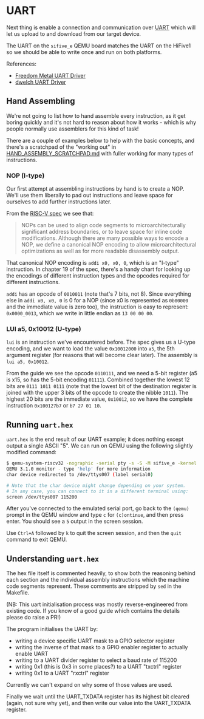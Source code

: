 # UART

Next thing is enable a connection and communication over [UART](https://en.wikipedia.org/wiki/Universal_asynchronous_receiver-transmitter) which will let us upload to and download from our target device.

The UART on the `sifive_e` QEMU board matches the UART on the HiFive1 so we should be able to write once and run on both platforms.

References:

- [Freedom Metal UART Driver](https://github.com/sifive/freedom-metal/blob/6d69e6d48babe4472a6f4671b832cb7df941f274/src/drivers/sifive%2Cuart0.c)
- [dwelch UART Driver](https://github.com/dwelch67/sifive_samples/blob/e93a68e4dfed9f0cc5e3d23cc4ac7c4176f15b98/hifive1/uart02/notmain.c)

## Hand Assembling

We're not going to list how to hand assemble every instruction, as it get boring quickly and it's not hard to reason about how it works - which is why people normally use assemblers for this kind of task!

There are a couple of examples below to help with the basic concepts, and there's a scratchpad of the "working out" in [HAND_ASSEMBLY_SCRATCHPAD.md](../guides/HAND_ASSEMBLY_SCRATCHPAD.md) with fuller working for many types of instructions.

### NOP (I-type)

Our first attempt at assembling instructions by hand is to create a NOP. We'll use them liberally to pad out instructions and leave space for ourselves to add further instructions later.

From the [RISC-V spec](https://content.riscv.org/wp-content/uploads/2017/05/riscv-spec-v2.2.pdf) we see that:

> NOPs can be used to align code segments to microarchitecturally significant address boundaries, or to leave space for inline code modifications. Although there are many possible ways to encode a NOP, we define a canonical NOP encoding to  allow microarchitectural optimizations as well as for more readable disassembly output.

That canonical NOP encoding is `addi x0, x0, 0`, which is an "I-type" instruction. In chapter 19 of the spec, there's a handy chart for looking up the encodings of different instruction types and the opcodes required for different instructions.

`addi` has an opcode of `0010011` (note that's 7 bits, not 8). Since everything else in `addi x0, x0, 0` is 0 for a NOP (since x0 is represented as `0b00000` and the immediate value is zero too), the instruction is easy to represent: `0x0000_0013`, which we write in little endian as `13 00 00 00`.

### LUI a5, 0x10012 (U-type)

`lui` is an instruction we've encountered before. The spec gives us a U-type encoding, and we want to load the value `0x10012000` into `a5`, the 5th argument register (for reasons that will become clear later). The assembly is `lui a5, 0x10012`.

From the guide we see the opcode `0110111`, and we need a 5-bit register (a5 is x15, so has the 5-bit encoding `01111`). Combined together the lowest 12 bits are `0111 1011 0111` (note that the lowest bit of the destination register is joined with the upper 3 bits of the opcode to create the nibble `1011`). The highest 20 bits are the immediate value, `0x10012`, so we have the complete instruction `0x100127b7` or `b7 27 01 10`.

## Running `uart.hex`

`uart.hex` is the end result of our UART example; it does nothing except output a single ASCII "5". We can run on QEMU using the following slightly modified command:

```bash
$ qemu-system-riscv32 -nographic -serial pty -s -S -M sifive_e -kernel BUILD/uart.elf
QEMU 3.1.0 monitor - type 'help' for more information
char device redirected to /dev/ttys007 (label serial0)

# Note that the char device might change depending on your system.
# In any case, you can connect to it in a different terminal using:
screen /dev/ttys007 115200
```

After you've connected to the emulated serial port, go back to the `(qemu)` prompt in the QEMU window and type `c` for `(c)ontinue`, and then press enter. You should see a `5` output in the screen session.

Use `Ctrl+A` followed by `k` to quit the screen session, and then the `quit` command to exit QEMU.

## Understanding `uart.hex`

The hex file itself is commented heavily, to show both the reasoning behind each section and the individual assembly instructions which the machine code segments represent. These comments are stripped by `sed` in the Makefile.

(NB: This uart initialisation process was mostly reverse-engineered from existing code. If you know of a good guide which contains the details please do raise a PR!)

The program initialises the UART by:

- writing a device specific UART mask to a GPIO selector register
- writing the inverse of that mask to a GPIO enabler register to actually enable UART
- writing to a UART divider register to select a baud rate of 115200
- writing 0x1 (this is 0x3 in some places?) to a UART "txctrl" register
- writing 0x1 to a UART "rxctrl" register

Currently we can't expand on why some of those values are used.

Finally we wait until the UART_TXDATA register has its highest bit cleared (again, not sure why yet), and then write our value into the UART_TXDATA register.